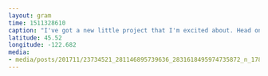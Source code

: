 ```yaml
---
layout: gram
time: 1511328610
caption: "I've got a new little project that I'm excited about. Head on over to @freesmilesorg for a follow, y'all. 👍🏼😀 #freesmilesorg"
latitude: 45.52
longitude: -122.682
media:
- media/posts/201711/23734521_281146895739636_2831618495974735872_n_17850047014212715.jpg
---
```

